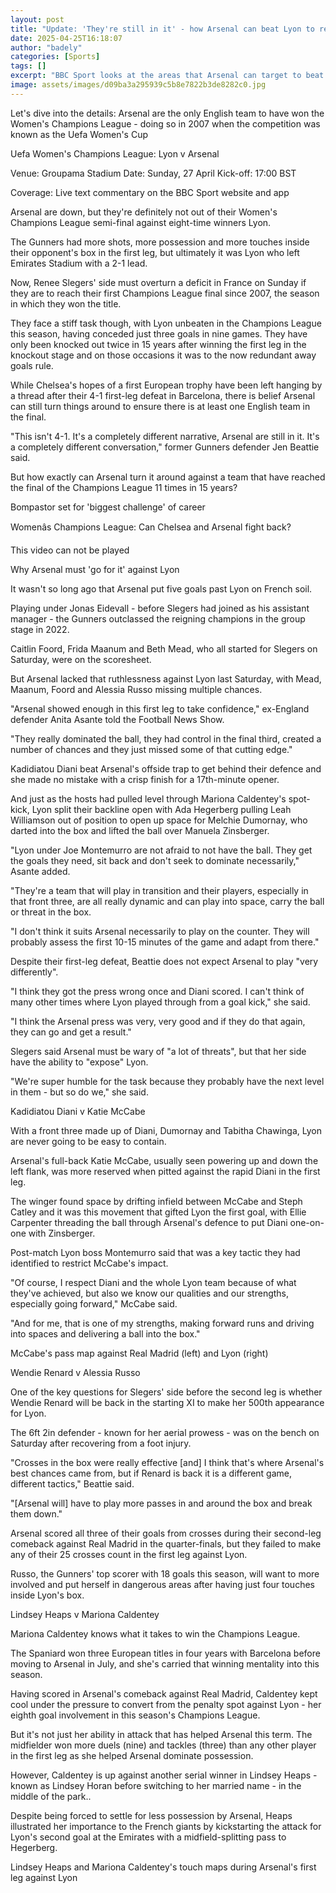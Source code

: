 ```yaml
---
layout: post
title: "Update: 'They're still in it' - how Arsenal can beat Lyon to reach final"
date: 2025-04-25T16:18:07
author: "badely"
categories: [Sports]
tags: []
excerpt: "BBC Sport looks at the areas that Arsenal can target to beat eight-time winners Lyon and reach their first Women's Champions League final since 2007."
image: assets/images/d09ba3a295939c5b8e7822b3de8282c0.jpg
---
```


Let's dive into the details: Arsenal are the only English team to have won the Women's Champions League - doing so in 2007 when the competition was known as the Uefa Women's Cup

Uefa Women's Champions League: Lyon v Arsenal

Venue: Groupama Stadium Date: Sunday, 27 April Kick-off: 17:00 BST

Coverage: Live text commentary on the BBC Sport website and app

Arsenal are down, but they're definitely not out of their Women's Champions League semi-final against eight-time winners Lyon.

The Gunners had more shots, more possession and more touches inside their opponent's box in the first leg, but ultimately it was Lyon who left Emirates Stadium with a 2-1 lead.

Now, Renee Slegers' side must overturn a deficit in France on Sunday if they are to reach their first Champions League final since 2007, the season in which they won the title.

They face a stiff task though, with Lyon unbeaten in the Champions League this season, having conceded just three goals in nine games. They have only been knocked out twice in 15 years after winning the first leg in the knockout stage and on those occasions it was to the now redundant away goals rule.

While Chelsea's hopes of a first European trophy have been left hanging by a thread after their 4-1 first-leg defeat in Barcelona, there is belief Arsenal can still turn things around to ensure there is at least one English team in the final.

"This isn't 4-1. It's a completely different narrative, Arsenal are still in it. It's a completely different conversation," former Gunners defender Jen Beattie said.

But how exactly can Arsenal turn it around against a team that have reached the final of the Champions League 11 times in 15 years?

Bompastor set for 'biggest challenge' of career

Womenâs Champions League: Can Chelsea and Arsenal fight back?

This video can not be played

Why Arsenal must 'go for it' against Lyon

It wasn't so long ago that Arsenal put five goals past Lyon on French soil.

Playing under Jonas Eidevall - before Slegers had joined as his assistant manager - the Gunners outclassed the reigning champions in the group stage in 2022.

Caitlin Foord, Frida Maanum and Beth Mead, who all started for Slegers on Saturday, were on the scoresheet.

But Arsenal lacked that ruthlessness against Lyon last Saturday, with Mead, Maanum, Foord and Alessia Russo missing multiple chances.

"Arsenal showed enough in this first leg to take confidence," ex-England defender Anita Asante told the Football News Show.

"They really dominated the ball, they had control in the final third, created a number of chances and they just missed some of that cutting edge."

Kadidiatou Diani beat Arsenal's offside trap to get behind their defence and she made no mistake with a crisp finish for a 17th-minute opener.

And just as the hosts had pulled level through Mariona Caldentey's spot-kick, Lyon split their backline open with Ada Hegerberg pulling Leah Williamson out of position to open up space for Melchie Dumornay, who darted into the box and lifted the ball over Manuela Zinsberger.

"Lyon under Joe Montemurro are not afraid to not have the ball. They get the goals they need, sit back and don't seek to dominate necessarily," Asante added.

"They're a team that will play in transition and their players, especially in that front three, are all really dynamic and can play into space, carry the ball or threat in the box.

"I don't think it suits Arsenal necessarily to play on the counter. They will probably assess the first 10-15 minutes of the game and adapt from there."

Despite their first-leg defeat, Beattie does not expect Arsenal to play "very differently".

"I think they got the press wrong once and Diani scored. I can't think of many other times where Lyon played through from a goal kick," she said.

"I think the Arsenal press was very, very good and if they do that again, they can go and get a result."

Slegers said Arsenal must be wary of "a lot of threats", but that her side have the ability to "expose" Lyon.

"We're super humble for the task because they probably have the next level in them - but so do we," she said. 

Kadidiatou Diani v Katie McCabe

With a front three made up of Diani, Dumornay and Tabitha Chawinga, Lyon are never going to be easy to contain.

Arsenal's full-back Katie McCabe, usually seen powering up and down the left flank, was more reserved when pitted against the rapid Diani in the first leg.

The winger found space by drifting infield between McCabe and Steph Catley and it was this movement that gifted Lyon the first goal, with Ellie Carpenter threading the ball through Arsenal's defence to put Diani one-on-one with Zinsberger.

Post-match Lyon boss Montemurro said that was a key tactic they had identified to restrict McCabe's impact.

"Of course, I respect Diani and the whole Lyon team because of what they've achieved, but also we know our qualities and our strengths, especially going forward," McCabe said.

"And for me, that is one of my strengths, making forward runs and driving into spaces and delivering a ball into the box."

McCabe's pass map against Real Madrid (left) and Lyon (right)

Wendie Renard v Alessia Russo

One of the key questions for Slegers' side before the second leg is whether Wendie Renard will be back in the starting XI to make her 500th appearance for Lyon.

The 6ft 2in defender - known for her aerial prowess - was on the bench on Saturday after recovering from a foot injury.

"Crosses in the box were really effective [and] I think that's where Arsenal's best chances came from, but if Renard is back it is a different game, different tactics," Beattie said.

"[Arsenal will] have to play more passes in and around the box and break them down."

Arsenal scored all three of their goals from crosses during their second-leg comeback against Real Madrid in the quarter-finals, but they failed to make any of their 25 crosses count in the first leg against Lyon.

Russo, the Gunners' top scorer with 18 goals this season, will want to more involved and put herself in dangerous areas after having just four touches inside Lyon's box.

Lindsey Heaps v Mariona Caldentey

Mariona Caldentey knows what it takes to win the Champions League.

The Spaniard won three European titles in four years with Barcelona before moving to Arsenal in July, and she's carried that winning mentality into this season.

Having scored in Arsenal's comeback against Real Madrid, Caldentey kept cool under the pressure to convert from the penalty spot against Lyon - her eighth goal involvement in this season's Champions League.

But it's not just her ability in attack that has helped Arsenal this term. The midfielder won more duels (nine) and tackles (three) than any other player in the first leg as she helped Arsenal dominate possession.

However, Caldentey is up against another serial winner in Lindsey Heaps - known as Lindsey Horan before switching to her married name - in the middle of the park..

Despite being forced to settle for less possession by Arsenal, Heaps illustrated her importance to the French giants by kickstarting the attack for Lyon's second goal at the Emirates with a midfield-splitting pass to Hegerberg.

Lindsey Heaps and Mariona Caldentey's touch maps during Arsenal's first leg against Lyon

